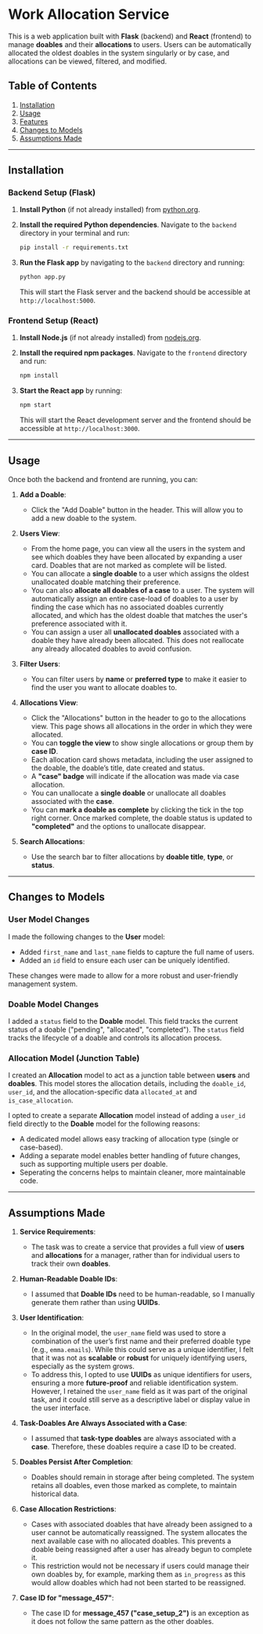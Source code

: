 # Work Allocation Service

This is a web application built with **Flask** (backend) and **React** (frontend) to manage **doables** and their **allocations** to users. Users can be automatically allocated the oldest doables in the system singularly or by case, and allocations can be viewed, filtered, and modified.

## Table of Contents

1. [Installation](#installation)
2. [Usage](#usage)
3. [Features](#features)
4. [Changes to Models](#changes-to-models)
5. [Assumptions Made](#assumptions-made)

---

## Installation

### Backend Setup (Flask)
1. **Install Python** (if not already installed) from [python.org](https://www.python.org/).
2. **Install the required Python dependencies**. Navigate to the `backend` directory in your terminal and run:
   ```bash
   pip install -r requirements.txt
   ```

3. **Run the Flask app** by navigating to the `backend` directory and running:
   ```bash
   python app.py
   ```
   This will start the Flask server and the backend should be accessible at `http://localhost:5000`.

### Frontend Setup (React)
1. **Install Node.js** (if not already installed) from [nodejs.org](https://nodejs.org/).
   
2. **Install the required npm packages**. Navigate to the `frontend` directory and run:
   ```bash
   npm install
   ```

3. **Start the React app** by running:
   ```bash
   npm start
   ```
   This will start the React development server and the frontend should be accessible at `http://localhost:3000`.

---

## Usage

Once both the backend and frontend are running, you can:

1. **Add a Doable**: 
   - Click the "Add Doable" button in the header. This will allow you to add a new doable to the system.
   
2. **Users View**: 
   - From the home page, you can view all the users in the system and see which doables they have been allocated by expanding a user card. Doables that are not marked as complete will be listed.
   - You can allocate a **single doable** to a user which assigns the oldest unallocated doable matching their preference. 
   - You can also **allocate all doables of a case** to a user. The system will automatically assign an entire case-load of doables to a user by finding the case which has no associated doables currently allocated, and which has the oldest doable that matches the user's preference associated with it.
   - You can assign a user all **unallocated doables** associated with a doable they have already been allocated. This does not reallocate any already allocated doables to avoid confusion.

3. **Filter Users**: 
   - You can filter users by **name** or **preferred type** to make it easier to find the user you want to allocate doables to.

4. **Allocations View**: 
   - Click the "Allocations" button in the header to go to the allocations view. This page shows all allocations in the order in which they were allocated.
   - You can **toggle the view** to show single allocations or group them by **case ID**.
   - Each allocation card shows metadata, including the user assigned to the doable, the doable’s title, date created and status.
   - A **"case" badge** will indicate if the allocation was made via case allocation.
   - You can unallocate a **single doable** or unallocate all doables associated with the **case**.
   - You can **mark a doable as complete** by clicking the tick in the top right corner. Once marked complete, the doable status is updated to **"completed"** and the options to unallocate disappear.

5. **Search Allocations**: 
   - Use the search bar to filter allocations by **doable title**, **type**, or **status**.

---

## Changes to Models

### User Model Changes
I made the following changes to the **User** model:
- Added `first_name` and `last_name` fields to capture the full name of users.
- Added an `id` field to ensure each user can be uniquely identified.

These changes were made to allow for a more robust and user-friendly management system.

### Doable Model Changes
I added a `status` field to the **Doable** model. This field tracks the current status of a doable ("pending", "allocated", "completed"). The `status` field tracks the lifecycle of a doable and controls its allocation process.

### Allocation Model (Junction Table)
I created an **Allocation** model to act as a junction table between **users** and **doables**. This model stores the allocation details, including the `doable_id`, `user_id`, and the allocation-specific data `allocated_at` and `is_case_allocation`.

I opted to create a separate **Allocation** model instead of adding a `user_id` field directly to the **Doable** model for the following reasons:
- A dedicated model allows easy tracking of allocation type (single or case-based).
- Adding a separate model enables better handling of future changes, such as supporting multiple users per doable.
- Seperating the concerns helps to maintain cleaner, more maintainable code.

---

## Assumptions Made

1. **Service Requirements**: 
   - The task was to create a service that provides a full view of **users** and **allocations** for a manager, rather than for individual users to track their own **doables**.

2. **Human-Readable Doable IDs**: 
   - I assumed that **Doable IDs** need to be human-readable, so I manually generate them rather than using **UUIDs**.

3. **User Identification**:  
   - In the original model, the `user_name` field was used to store a combination of the user’s first name and their preferred doable type (e.g., `emma.emails`). While this could serve as a unique identifier, I felt that it was not as **scalable** or **robust** for uniquely identifying users, especially as the system grows.
   - To address this, I opted to use **UUIDs** as unique identifiers for users, ensuring a more **future-proof** and reliable identification system. However, I retained the `user_name` field as it was part of the original task, and it could still serve as a descriptive label or display value in the user interface.

4. **Task-Doables Are Always Associated with a Case**:
   - I assumed that **task-type doables** are always associated with a **case**. Therefore, these doables require a case ID to be created.

5. **Doables Persist After Completion**: 
   - Doables should remain in storage after being completed. The system retains all doables, even those marked as complete, to maintain historical data.

6. **Case Allocation Restrictions**: 
   - Cases with associated doables that have already been assigned to a user cannot be automatically reassigned. The system allocates the next available case with no allocated doables. This prevents a doable being reassigned after a user has already begun to complete it. 
   - This restriction would not be necessary if users could manage their own doables by, for example, marking them as `in_progress` as this would allow doables which had not been started to be reassigned.

7. **Case ID for "message_457"**: 
   - The case ID for **message_457 ("case_setup_2")** is an exception as it does not follow the same pattern as the other doables.
